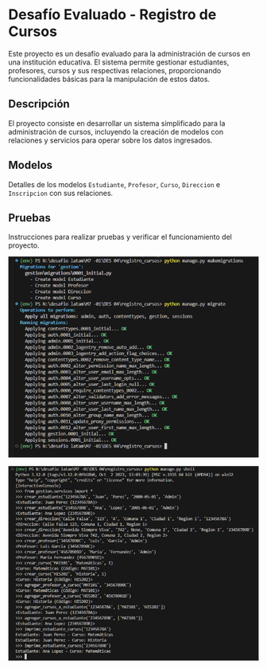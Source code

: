 # Desafío Evaluado - Registro de Cursos

Este proyecto es un desafío evaluado para la administración de cursos en una institución educativa. El sistema permite gestionar estudiantes, profesores, cursos y sus respectivas relaciones, proporcionando funcionalidades básicas para la manipulación de estos datos.

## Descripción

El proyecto consiste en desarrollar un sistema simplificado para la administración de cursos, incluyendo la creación de modelos con relaciones y servicios para operar sobre los datos ingresados. 

## Modelos

Detalles de los modelos `Estudiante`, `Profesor`, `Curso`, `Direccion` e `Inscripcion` con sus relaciones.

## Pruebas

Instrucciones para realizar pruebas y verificar el funcionamiento del proyecto.


![Captura de pantalla de la aplicación](imgs/1.png)

![Captura de pantalla de la aplicación](imgs/2.png)

